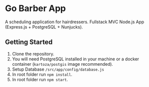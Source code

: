 # Go Barber App
A scheduling application for hairdressers.
Fullstack MVC Node.js App (Express.js + PostgreSQL + Nunjucks).
## Getting Started
1) Clone the repository.
2) You will need PostgreSQL installed in your machine or a docker container (`kartoza/postgis` image recommended).
3) Setup Database `/src/app/config/database.js`
4) In root folder run `npm install`.
5) In root folder run `npm start`.
